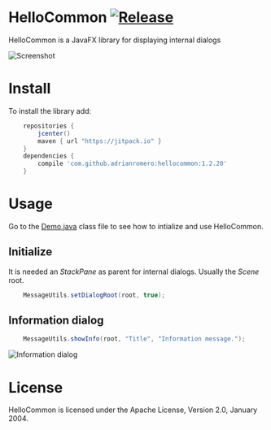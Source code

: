 HelloCommon [![Release](https://jitpack.io/v/adrianromero/hellocommon.svg)](https://jitpack.io/#adrianromero/hellocommon)
============

HelloCommon is a JavaFX library for displaying internal dialogs

![Screenshot](https://i.imgur.com/KOXgvZW.png)

Install
=======

To install the library add: 
 
```gradle
    repositories { 
        jcenter()
        maven { url "https://jitpack.io" }
    }
    dependencies {
        compile 'com.github.adrianromero:hellocommon:1.2.20'
    }
```  

Usage
=====

Go to the [Demo.java](blob/master/src/main/java/com/adr/hellocommon/dialog/Demo.java) class file to see how to intialize and use HelloCommon.

Initialize
----------

It is needed an *StackPane* as parent for internal dialogs. Usually the *Scene* root.

```java
    MessageUtils.setDialogRoot(root, true);
```

Information dialog
------------------

```java
    MessageUtils.showInfo(root, "Title", "Information message.");
```

![Information dialog](https://i.imgur.com/DDCqF3M.png)

License
=======

HelloCommon is licensed under the Apache License, Version 2.0, January 2004.
